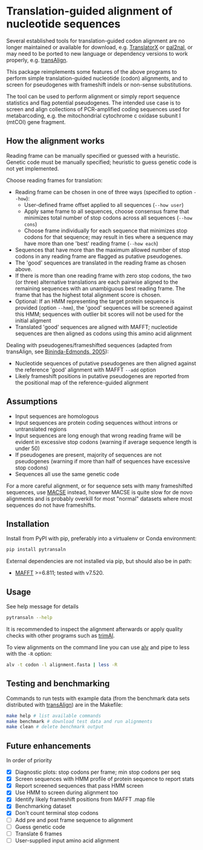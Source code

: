 Translation-guided alignment of nucleotide sequences
====================================================

Several established tools for translation-guided codon alignment are no longer
maintained or available for download, e.g.
[TranslatorX](https://doi.org/10.1093/nar/gkq291) or
[pal2nal](https://www.bork.embl.de/pal2nal/), or may need to be ported to new
language or dependency versions to work properly, e.g.
[transAlign](https://uol.de/systematik-evolutionsbiologie/programme).

This package reimplements some features of the above programs to perform simple
translation-guided nucleotide (codon) alignments, and to screen for pseudogenes
with frameshift indels or non-sense substitutions.

The tool can be used to perform alignment or simply report sequence statistics
and flag potential pseudogenes. The intended use case is to screen and align
collections of PCR-amplified coding sequences used for metabarcoding, e.g. the
mitochondrial cytochrome c oxidase subunit I (mtCOI) gene fragment.


## How the alignment works

Reading frame can be manually specified or guessed with a heuristic. Genetic
code must be manually specified; heuristic to guess genetic code is not yet
implemented.

Choose reading frames for translation:
* Reading frame can be chosen in one of three ways (specified to option `--how`):
  * User-defined frame offset applied to all sequences (`--how user`)
  * Apply same frame to all sequences, choose consensus frame that minimizes
    total number of stop codons across all sequences (`--how cons`)
  * Choose frame individually for each sequence that minimizes stop codons for
    that sequence; may result in ties where a sequence may have more than one
    'best' reading frame (`--how each`)
* Sequences that have more than the maximum allowed number of stop codons in
  any reading frame are flagged as putative pseudogenes. 
* The 'good' sequences are translated in the reading frame as chosen above.
* If there is more than one reading frame with zero stop codons, the two (or
  three) alternative translations are each pairwise aligned to the remaining
  sequences with an unambiguous best reading frame. The frame that has the
  highest total alignment score is chosen.
* Optional: If an HMM representing the target protein sequence is provided
  (option `--hmm`), the 'good' sequences will be screened against this HMM;
  sequences with outlier bit scores will not be used for the initial aligment
* Translated 'good' sequences are aligned with MAFFT; nucleotide sequences are
  then aligned as codons using this amino acid alignment

Dealing with pseudogenes/frameshifted sequences (adapted from transAlign, see
[Bininda-Edmonds, 2005](https://doi.org/10.1186/1471-2105-6-156)):
* Nucleotide sequences of putative pseudogenes are then aligned against the
  reference 'good' alignment with MAFFT `--add` option
* Likely frameshift positions in putative pseudogenes are reported from the
  positional map of the reference-guided alignment


## Assumptions

* Input sequences are homologous
* Input sequences are protein coding sequences without introns or untranslated
  regions
* Input sequences are long enough that wrong reading frame will be evident in
  excessive stop codons (warning if average sequence length is under 50)
* If pseudogenes are present, majority of sequences are not pseudogenes
  (warning if more than half of sequences have excessive stop codons)
* Sequences all use the same genetic code

For a more careful alignment, or for sequence sets with many frameshifted
sequences, use [MACSE](https://www.agap-ge2pop.org/macse/) instead, however
MACSE is quite slow for de novo alignments and is probably overkill for most
"normal" datasets where most sequences do not have frameshifts.


## Installation

Install from PyPI with pip, preferably into a virtualenv or Conda environment:

```bash
pip install pytransaln
```

External dependencies are not installed via pip, but should also be in path:
* [MAFFT](https://mafft.cbrc.jp/alignment/software/) >=6.811; tested with v7.520.


## Usage

See help message for details

```bash
pytransaln --help
```

It is recommended to inspect the alignment afterwards or apply quality checks
with other programs such as [trimAl](http://trimal.cgenomics.org/).

To view alignments on the command line you can use
[alv](https://github.com/arvestad/alv) and pipe to less with the `-R` option:

```bash
alv -t codon -l alignment.fasta | less -R
```


## Testing and benchmarking

Commands to run tests with example data (from the benchmark data sets
distributed with
[transAlign](https://uol.de/systematik-evolutionsbiologie/programme)) are in
the Makefile:

```bash
make help # list available commands
make benchmark # download test data and run alignments
make clean # delete benchmark output
```


## Future enhancements

In order of priority

- [x] Diagnostic plots: stop codons per frame; min stop codons per seq
- [x] Screen sequences with HMM profile of protein sequence to report stats
- [x] Report screened sequences that pass HMM screen
- [x] Use HMM to screen during alignment too
- [x] Identify likely frameshift positions from MAFFT .map file
- [x] Benchmarking dataset
- [x] Don't count terminal stop codons
- [ ] Add pre and post frame sequence to alignment
- [ ] Guess genetic code
- [ ] Translate 6 frames
- [ ] User-supplied input amino acid alignment
